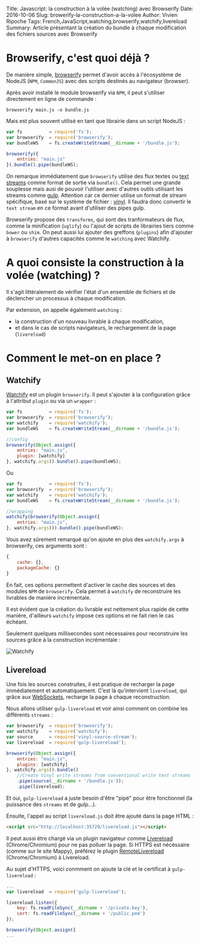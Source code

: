 Title: Javascript: la construction à la volée (watching) avec Browserify
Date: 2016-10-06
Slug: browerify-la-construction-a-la-volee
Author: Vivien Ripoche
Tags: French,JavaScript,watching,browserify,watchify,livereload
Summary: Article présentant la création du bundle à chaque modification des fichiers sources avec Browserify

# Browserify, c'est quoi déjà ?

De manière simple, [browserify](http://browserify.org/) permet d'avoir accès à l'écosystème de NodeJS (`NPM`, `CommonJS`) avec des scripts destinés au navigateur (browser).

Après avoir installé le module browserify via `NPM`, il peut s'utiliser directement en ligne de commande :

```
browserify main.js -o bundle.js
```

Mais est plus souvent utilisé en tant que librairie dans un script NodeJS :

```javascript
var fs          = require('fs');
var browserify  = require('browserify');
var bundleWS    = fs.createWriteStream(__dirname + '/bundle.js');

browserify({
    entries: "main.js"
}).bundle().pipe(bundleWS);
```

On remarque immédiatement que `browserify` utilise des flux textes ou [text streams](http://www.sandersdenardi.com/readable-writable-transform-streams-node/) comme format de sortie via `bundle()`.
Cela permet une grande souplesse mais ausi de  pouvoir l'utiliser avec d'autres outils utilisant les streams comme [gulp](http://gulpjs.com/).
Attention car ce dernier utilise un format de stream spécifique, basé sur le système de fichier : [vinyl](https://github.com/gulpjs/vinyl). Il faudra donc convertir le `text stream` en ce format avant d'utiliser des pipes gulp.

Browserify propose des `transforms`, qui sont des tranformateurs de flux, comme la minification (`uglify`) ou l'ajout de scripts de librairies tiers comme `bower` ou `shim`.
On peut aussi lui ajouter des greffons (`plugins`) afin d'ajouter à `browserify` d'autres capacités comme le `watching` avec Watchify.

# A quoi consiste la construction à la volée (watching) ?

Il s'agit littéralement de vérifier l'état d'un ensemble de fichiers et de déclencher un processus à chaque modification.

Par extension, on appelle également `watching` :

+ la construction d'un nouveau livrable à chaque modification,
+ et dans le cas de scripts navigateurs, le rechargement de la page (`livereload`)

# Comment le met-on en place ?

## Watchify

[Watchify](https://github.com/substack/watchify) est un plugin `browserify`. Il peut s'ajouter à la configuration grâce à l'attribut `plugin` ou via un `wrapper` :

```javascript
var fs          = require('fs');
var browserify  = require('browserify');
var watchify    = require('watchify');
var bundleWS    = fs.createWriteStream(__dirname + '/bundle.js');

//config
browserify(Object.assign({
    entries: "main.js",
    plugin: [watchify]
}, watchify.args)).bundle().pipe(bundleWS);
```
Ou

```javascript
var fs          = require('fs');
var browserify  = require('browserify');
var watchify    = require('watchify');
var bundleWS    = fs.createWriteStream(__dirname + '/bundle.js');

//wrapping
watchify(browserify(Object.assign({
    entries: "main.js",
}, watchify.args))).bundle().pipe(bundleWS);
```

Vous avez sûrement remarqué qu'on ajoute en plus des `watchify.args` à browserify, ces arguments sont :
```javascript
{
    cache: {},
    packageCache: {}
}
```
En fait, ces options permettent d'activer le cache des sources et des modules `NPM` de `browserify`. Cela permet à `watchify` de reconstruire les livrables de manière incrémentale.

Il est évident que la création du livrable est nettement plus rapide de cette manière, d'ailleurs `watchify` impose ces options et ne fait rien le cas échéant.

Seulement quelques millisecondes sont nécessaires pour reconstruire les sources grâce à la construction incrémentale :

![Watchify](images/javascript/watchify.gif)

## Livereload

Une fois les sources construites, il est pratique de recharger la page immédiatement et automatiquement. C’est là qu’intervient `livereload`, qui grâce aux [WebSockets](https://developer.mozilla.org/fr/docs/WebSockets), recharge la page à chaque reconstruction.

Nous allons utiliser `gulp-livereload` et voir ainsi comment on combine les différents `streams` :

```javascript
var browserify  = require('browserify');
var watchify    = require('watchify');
var source      = require('vinyl-source-stream');
var livereload  = require('gulp-livereload');

browserify(Object.assign({
    entries: "main.js",
    plugins: [watchify]
}, watchify.args)).bundle()
    //Create Vinyl write streams from conventional write text streams
    .pipe(source(__dirname + '/bundle.js'));
    .pipe(livereload);
```

Et oui, `gulp-livereload` a juste besoin d'être "pipé" pour être fonctionnel (la puissance des `streams` et de gulp...).

Ensuite, l'appel au script `livereload.js` doit être ajouté dans la page HTML :

```html
<script src="http://localhost:35729/livereload.js"></script>
```

Il peut aussi être chargé via un plugin navigateur comme [Livereload](https://chrome.google.com/webstore/detail/livereload/jnihajbhpnppcggbcgedagnkighmdlei) (Chrome/Chromium) pour ne pas polluer la page.
Si HTTPS est nécéssaire (comme sur le site Mappy), préférez le plugin [RemoteLivereload](https://chrome.google.com/webstore/detail/remotelivereload/jlppknnillhjgiengoigajegdpieppei) (Chrome/Chromium) à Livereload.

Au sujet d'HTTPS, voici conmment on ajoute la clé et le certificat à `gulp-livereload` :
```javascript
...
var livereload  = require('gulp-livereload');

livereload.listen({
    key: fs.readFileSync(__dirname + '/private.key'),
    cert: fs.readFileSync(__dirname + '/public.pem')
});

browserify(Object.assign({
...
```
